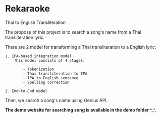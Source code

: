 # Rekaraoke
Thai to English Transliteration

The propose of this project is to search a song's name from a Thai transliteration lyric.

There are 2 model for transforming a Thai transliteration to a English lyric:

    1. IPA-based integration model
        This model consists of 4 stages:
        
            - Tokenization
            - Thai transliteration to IPA
            - IPA to English sentence
            - Spelling correction
            
    2. End-to-End model

Then, we search a song's name using Genius API.

**The demo website for searching song is available in the demo folder ^_^.**

